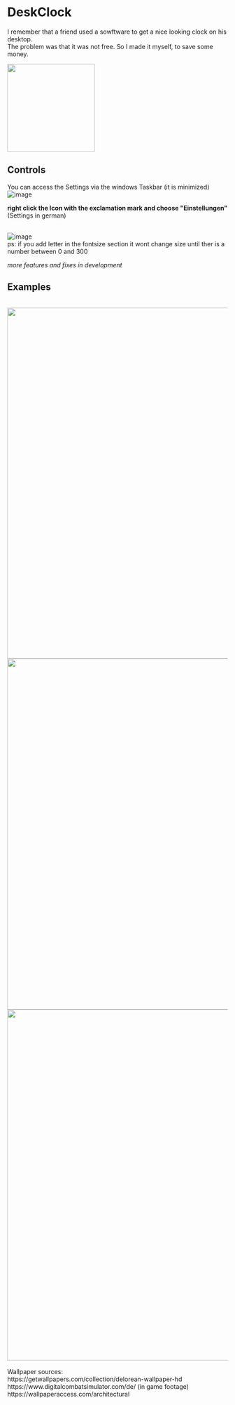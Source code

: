 # DeskClock
I remember that a friend used a sowftware to get a nice looking clock on his desktop. 
<br>
The problem was that it was not free. So I made it myself, to save some money.

<img src="https://github.com/user-attachments/assets/c42ea41d-dbf4-4fa7-a605-b1720d6923cf" width="200" />

## Controls
You can access the Settings via the windows Taskbar (it is minimized) 
<br>
![image](https://github.com/user-attachments/assets/e63f89bf-e8e4-4ff9-a25d-2f648a5b6d13)

**right click the Icon with the exclamation mark and choose "Einstellungen"** (Settings in german)
<br>
<br>

![image](https://github.com/user-attachments/assets/32f35f9b-5e51-43b4-9f0a-e98e6c69fafc)
<br>
ps: if you add letter in the fontsize section it wont change size until ther is a number between 0 and 300

*more features and fixes in development*

## Examples

<br>
<img src="https://github.com/user-attachments/assets/720ed7e9-e35d-40e6-8aea-fba11b03d122" width="800" />
<br>
<img src="https://github.com/user-attachments/assets/74c703f9-e6e5-4fd9-af99-77c2ff1d1be6" width="800" />
<br>
<img src="https://github.com/user-attachments/assets/66b9267a-78f9-4b22-810f-c19f67b83d45" width="800" />
<br>
<br>
Wallpaper sources:<br>
https://getwallpapers.com/collection/delorean-wallpaper-hd
<br>
https://www.digitalcombatsimulator.com/de/ (in game footage)
<br>
https://wallpaperaccess.com/architectural
<br>
